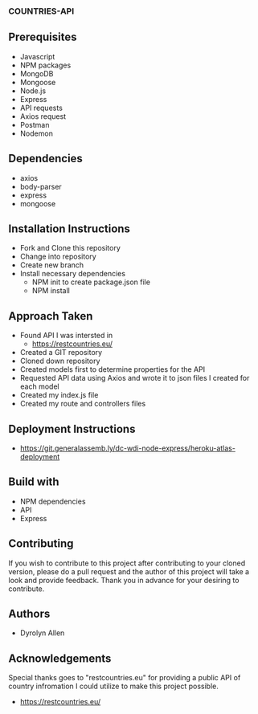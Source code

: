 ### COUNTRIES-API


## Prerequisites

* Javascript
* NPM packages
* MongoDB
* Mongoose
* Node.js
* Express
* API requests
* Axios request
* Postman
* Nodemon

## Dependencies

* axios
* body-parser
* express
* mongoose

## Installation Instructions

* Fork and Clone this repository
* Change into repository
* Create new branch
* Install necessary dependencies
  * NPM init to create package.json file
  * NPM install


## Approach Taken

* Found API I was intersted in
  * https://restcountries.eu/
* Created a GIT repository
* Cloned down repository
* Created models first to determine 
  properties for the API
* Requested API data using Axios
    and wrote it to json files I created for each model
* Created my index.js file    
* Created my route and controllers files    

## Deployment Instructions

* https://git.generalassemb.ly/dc-wdi-node-express/heroku-atlas-deployment


## Build with

* NPM dependencies
* API
* Express


## Contributing

If you wish to contribute to this project after contributing to your cloned version, please do a pull request and the author of this project will take a look and provide feedback. Thank you in advance for your desiring to contribute.


## Authors

* Dyrolyn Allen


## Acknowledgements

Special thanks goes to "restcountries.eu" for providing a public API of country infromation I could utilize to make this project possible.

* https://restcountries.eu/

